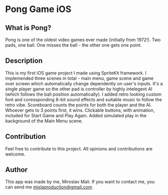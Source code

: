 # Pong Game iOS



## What is Pong?

Pong is one of the oldest video games ever made (initially from 1972!). Two pads, one ball. One misses the ball - the other one gets one point.

## Description

This is my first iOS game project I made using SpriteKit framework. 
I implemended three scenes in total - main menu, game scene and game over screen which automatically change dependently on user's inputs.
It's a single player game so the other pad is controller by highly intelegent AI (which follows the ball position automatically).
I added retro looking custom font and coressponding 8-bit sound effects and suitable music to follow the retro vibe.
Scoreboard counts the points for both the player and the AI. Whoever gets to 3 points first, it wins.
Clickable buttons, with animation, included for Start Game and Play Again.
Added simulated play in the background of the Main Menu scene.

## Contribution

Feel free to contribute to this project. All opinions and contributions are welcome.

## Author

This app was made by me, Miroslav Mali. If you want to contact me, you can send me mixlaproduction@gmail.com.
